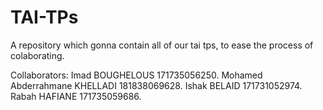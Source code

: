 # TAI-TPs
A repository which gonna contain all of our tai tps, to ease the process of colaborating.

Collaborators:
Imad BOUGHELOUS 171735056250.
Mohamed Abderrahmane KHELLADI 181838069628.
Ishak BELAID 171731052974.
Rabah HAFIANE 171735059686.
